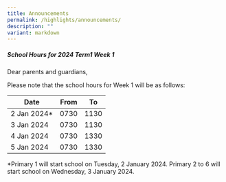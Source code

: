```yaml
---
title: Announcements
permalink: /highlights/announcements/
description: ""
variant: markdown
---
```

##### **School Hours for 2024 Term1 Week 1**


Dear parents and guardians,

Please note that the school hours for Week 1 will be as follows:



| Date | From | To |
| -------- | -------- | -------- |
| 2 Jan 2024*     | 0730    | 1130    |
| 3 Jan 2024     | 0730    | 1130    |
| 4 Jan 2024     | 0730    | 1330    |
| 5 Jan 2024     | 0730    | 1330    |


*Primary 1 will start school on Tuesday, 2 January 2024. Primary 2 to 6 will start school on Wednesday, 3 January 2024.

